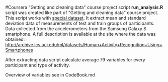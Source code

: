 #Coursera "Getting and cleaning data" course project script
**run_analysis.R** script was created like part of "Getting and cleaning data" course project.
This script works with [special dataset](https://d396qusza40orc.cloudfront.net/getdata%2Fprojectfiles%2FUCI%20HAR%20Dataset.zip). It extract mean and standard deviation data of measurements of test and train groups of participants. Data collected from the accelerometers from the Samsung Galaxy S smartphone. A full description is available at the site where the data was obtained: http://archive.ics.uci.edu/ml/datasets/Human+Activity+Recognition+Using+Smartphones

After extracting data script calculate average 79 variables for every participant and type of activity.

Overview of variables see in CodeBook.md
